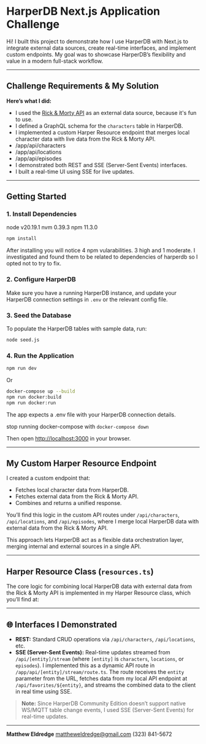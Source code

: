 # HarperDB Next.js Application Challenge

Hi! I built this project to demonstrate how I use HarperDB with Next.js to integrate external data sources, create real-time interfaces, and implement custom endpoints. My goal was to showcase HarperDB’s flexibility and value in a modern full-stack workflow.

---

## Challenge Requirements & My Solution

**Here’s what I did:**
- I used the [Rick & Morty API](https://rickandmortyapi.com/) as an external data source, because it's fun to use.
- I defined a GraphQL schema for the `characters` table in HarperDB.
- I implemented a custom Harper Resource endpoint that merges local character data with live data from the Rick & Morty API.
- /app/api/characters
- /app/api/locations
- /app/api/episodes
- I demonstrated both REST and SSE (Server-Sent Events) interfaces.
- I built a real-time UI using SSE for live updates.

---

## Getting Started

### 1. **Install Dependencies**

node v20.19.1
nvm 0.39.3
npm 11.3.0

```sh
npm install
```

After installing you will notice 4 npm vularabilities. 3 high and 1 moderate. I investigated and found them to be related to dependencies of harperdb so I opted not to try to fix.

### 2. **Configure HarperDB**

Make sure you have a running HarperDB instance, and update your HarperDB connection settings in `.env` or the relevant config file.

### 3. **Seed the Database**

To populate the HarperDB tables with sample data, run:

```sh
node seed.js
```

### 4. **Run the Application**

```sh
npm run dev
```

Or
```sh
docker-compose up --build
npm run docker:build
npm run docker:run
```

The app expects a .env file with your HarperDB connection details.

stop running docker-compose with `docker-compose down`

Then open [http://localhost:3000](http://localhost:3000) in your browser.

---

## My Custom Harper Resource Endpoint

I created a custom endpoint that:
- Fetches local character data from HarperDB.
- Fetches external data from the Rick & Morty API.
- Combines and returns a unified response.

You’ll find this logic in the custom API routes under `/api/characters`, `/api/locations`, and `/api/episodes`, where I merge local HarperDB data with external data from the Rick & Morty API.

This approach lets HarperDB act as a flexible data orchestration layer, merging internal and external sources in a single API.

---

## Harper Resource Class (`resources.ts`)

The core logic for combining local HarperDB data with external data from the Rick & Morty API is implemented in my Harper Resource class, which you’ll find at:

---

## 🌐 Interfaces I Demonstrated

- **REST:** Standard CRUD operations via `/api/characters`, `/api/locations`, etc.
- **SSE (Server-Sent Events):** Real-time updates streamed from `/api/[entity]/stream` (where `[entity]` is `characters`, `locations`, or `episodes`).
  I implemented this as a dynamic API route in `/app/api/[entity]/stream/route.ts`.
  The route receives the `entity` parameter from the URL, fetches data from my local API endpoint at `/api/favorites/${entity}`, and streams the combined data to the client in real time using SSE.

> **Note:** Since HarperDB Community Edition doesn’t support native WS/MQTT table change events, I used SSE (Server-Sent Events) for real-time updates.

---

**Matthew Eldredge**
[mattheweldredge@gmail.com](mailto:mattheweldredge@gmail.com)
(323) 841-5672
